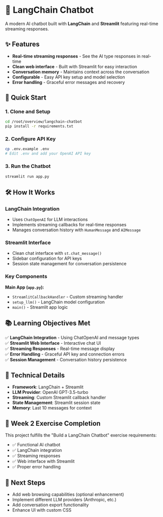 # 🤖 LangChain Chatbot

A modern AI chatbot built with **LangChain** and **Streamlit** featuring real-time streaming responses.

## ✨ Features

- **Real-time streaming responses** - See the AI type responses in real-time
- **Clean web interface** - Built with Streamlit for easy interaction
- **Conversation memory** - Maintains context across the conversation
- **Configurable** - Easy API key setup and model selection
- **Error handling** - Graceful error messages and recovery

## 🚀 Quick Start

### 1. Clone and Setup
```bash
cd /root/overview/langchain-chatbot
pip install -r requirements.txt
```

### 2. Configure API Key
```bash
cp .env.example .env
# Edit .env and add your OpenAI API key
```

### 3. Run the Chatbot
```bash
streamlit run app.py
```

## 🛠️ How It Works

### LangChain Integration
- Uses `ChatOpenAI` for LLM interactions
- Implements streaming callbacks for real-time responses
- Manages conversation history with `HumanMessage` and `AIMessage`

### Streamlit Interface
- Clean chat interface with `st.chat_message()`
- Sidebar configuration for API keys
- Session state management for conversation persistence

### Key Components

**Main App (`app.py`):**
- `StreamlitCallbackHandler` - Custom streaming handler
- `setup_llm()` - LangChain model configuration
- `main()` - Streamlit app logic

## 📚 Learning Objectives Met

✅ **LangChain Integration** - Using ChatOpenAI and message types  
✅ **Streamlit Web Interface** - Interactive chat UI  
✅ **Streaming Responses** - Real-time message display  
✅ **Error Handling** - Graceful API key and connection errors  
✅ **Session Management** - Conversation history persistence  

## 🔧 Technical Details

- **Framework**: LangChain + Streamlit
- **LLM Provider**: OpenAI GPT-3.5-turbo
- **Streaming**: Custom Streamlit callback handler
- **State Management**: Streamlit session state
- **Memory**: Last 10 messages for context

## 🎯 Week 2 Exercise Completion

This project fulfills the "Build a LangChain Chatbot" exercise requirements:
- ✅ Functional AI chatbot
- ✅ LangChain integration  
- ✅ Streaming responses
- ✅ Web interface with Streamlit
- ✅ Proper error handling

## 🚀 Next Steps

- Add web browsing capabilities (optional enhancement)
- Implement different LLM providers (Anthropic, etc.)
- Add conversation export functionality
- Enhance UI with custom CSS
